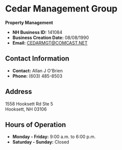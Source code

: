 # Cedar Management Group

**Property Management**

- **NH Business ID:** 141084
- **Business Creation Date:** 08/08/1990
- **Email:** [CEDARMGT@COMCAST.NET](mailto:CEDARMGT@COMCAST.NET)

## Contact Information
- **Contact:** Allan J O'Brien
- **Phone:** (603) 485-8503

## Address
1558 Hooksett Rd Ste 5  
Hooksett, NH 03106

## Hours of Operation
- **Monday - Friday:** 9:00 a.m. to 6:00 p.m.
- **Saturday - Sunday:** Closed
